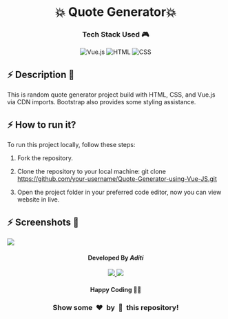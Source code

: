 <h1 align='center'><b>💥 Quote Generator💥</b></h1>

<!-- ----------------------------------------------------------------------------------------------------- -->

<h3 align='center'>Tech Stack Used 🎮</h3>
<!-- enlist all the technologies used to create this project from them (Remove comment using 'ctrl+z' or 'command+z') -->

<div align='center'>

![Vue.js](https://img.shields.io/badge/vuejs-%2335495e.svg?style=for-the-badge&logo=vuedotjs&logoColor=%234FC08D)
  ![HTML](https://img.shields.io/badge/html-%23E34F26.svg?style=for-the-badge&logo=html5&logoColor=white)
  ![CSS](https://img.shields.io/badge/css-%231572B6.svg?style=for-the-badge&logo=css3&logoColor=white)
</div>


<!----------------------------------------------------------------------------------------------------------->

## ⚡ Description 📃

<div>
  <!-- <p>Add Description of the project</p> -->
    <p>This is random quote generator project build with HTML, CSS, and Vue.js via CDN imports. Bootstrap also provides some styling assistance.</p>
</div>

<!-- -------------------------------------------------------------------------------------------------------------- -->

## ⚡ How to run it? 

<!-- Add steps how to run this project -->
<p>
To run this project locally, follow these steps:

1. Fork the repository.

2. Clone the repository to your local machine:
    git clone https://github.com/your-username/Quote-Generator-using-Vue-JS.git

3. Open the project folder in your preferred code editor, now you can view website in live.
</p>
<!-- -------------------------------------------------------------------------------------------------------------- -->

## ⚡ Screenshots 📸

<img src="screenshot.png">


<!-- ----------------------------------------------------------------------------------------------------- -->

<h4 align='center'>Developed By <b><i>Aditi</i></b></h4>
<p align='center'>
  <a href='https://www.linkedin.com/in/aditi-jain-1053b4282/'>
    <img src='https://img.shields.io/badge/linkedin-%230077B5.svg?style=for-the-badge&logo=linkedin&logoColor=white' />
  </a>
  <a href='https://github.com/Aditijainnn'>
    <img src='https://img.shields.io/badge/github-%23121011.svg?style=for-the-badge&logo=github&logoColor=white' />
  </a>
</p>

<h4 align='center'>Happy Coding 🧑‍💻</h4>


<h3 align="center">Show some &nbsp;❤️&nbsp; by &nbsp;🌟&nbsp; this repository!</h3>
